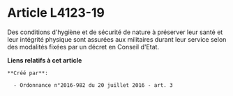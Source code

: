 # Article L4123-19

Des conditions d'hygiène et de sécurité de nature à préserver leur santé et leur intégrité physique sont assurées aux
militaires durant leur service selon des modalités fixées par un décret en Conseil d'Etat.

**Liens relatifs à cet article**

	**Créé par**:

	  - Ordonnance n°2016-982 du 20 juillet 2016 - art. 3
